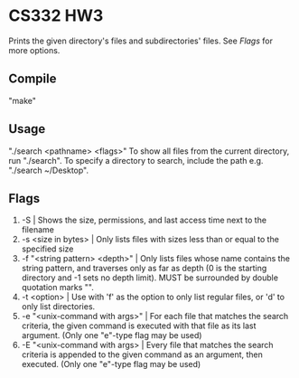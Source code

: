 CS332 HW3
==================================

Prints the given directory's files and subdirectories' files. See _Flags_ for more options.

Compile
------------------

"make"

Usage
------------------

"./search \<pathname> \<flags>"
To show all files from the current directory, run "./search". To specify a directory to search, include the path e.g. "./search ~/Desktop".

Flags
------------------

1. -S | Shows the size, permissions, and last access time next to the filename
2. -s \<size in bytes> | Only lists files with sizes less than or equal to the specified size
3. -f "\<string pattern> \<depth>" | Only lists files whose name contains the string pattern, and traverses only as far as depth (0 is the starting directory and -1 sets no depth limit). MUST be surrounded by double quotation marks "".
4. -t \<option> | Use with 'f' as the option to only list regular files, or 'd' to only list directories.
5. -e "\<unix-command with args>" | For each file that matches the search criteria, the given command is executed with that file as its last argument. (Only one "e"-type flag may be used)
6. -E "\<unix-command with args> | Every file that matches the search criteria is appended to the given command as an argument, then executed. (Only one "e"-type flag may be used)
